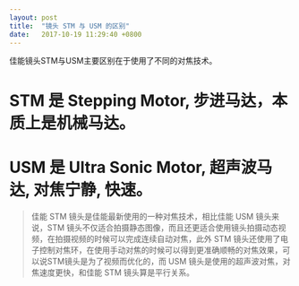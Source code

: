```yaml
---
layout: post
title:  "镜头 STM 与 USM 的区别"
date:   2017-10-19 11:29:40 +0800
---
```


佳能镜头STM与USM主要区别在于使用了不同的对焦技术。
# STM 是 Stepping Motor, 步进马达，本质上是机械马达。
# USM 是 Ultra Sonic Motor, 超声波马达, 对焦宁静, 快速。

>佳能 STM 镜头是佳能最新使用的一种对焦技术，相比佳能 USM 镜头来说，STM 镜头不仅适合拍摄静态图像，而且还更适合使用镜头拍摄动态视频，在拍摄视频的时候可以完成连续自动对焦，此外 STM 镜头还使用了电子控制对焦环，在使用手动对焦的时候可以得到更准确顺畅的对焦效果，可以说STM镜头是为了视频而优化的，而 USM 镜头是使用的超声波对焦，对焦速度更快，和佳能 STM 镜头算是平行关系。